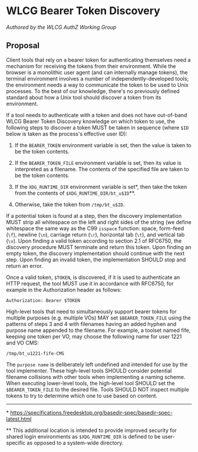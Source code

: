 # WLCG Bearer Token Discovery

_Authored by the WLCG AuthZ Working Group_

## Proposal

Client tools that rely on a bearer token for authenticating themselves need a mechanism for receiving the tokens from their environment.  While the browser is a monolithic user agent (and can internally manage tokens), the terminal environment involves a number of independently-developed tools; the environment needs a way to communicate the token to be used to Unix processes.  To the best of our knowledge, there's no previously defined standard about how a Unix tool should discover a token from its environment.

If a tool needs to authenticate with a token and does not have out-of-band WLCG Bearer Token Discovery knowledge on which token to use, the following steps to discover a token MUST be taken in sequence (where ``$ID`` below is taken as the process's effective user ID):

1. If the ``BEARER_TOKEN`` environment variable is set, then the value is taken to be the token contents.

2. If the ``BEARER_TOKEN_FILE`` environment variable is set, then its value is interpreted as a filename.  The contents of the specified file are taken to be the token contents.

3. If the ``XDG_RUNTIME_DIR`` environment variable is set\*, then take the token from the contents of ``$XDG_RUNTIME_DIR/bt_u$ID``\*\*.

4. Otherwise, take the token from ``/tmp/bt_u$ID``.

If a potential token is found at a step, then the discovery implementation MUST strip all whitespace on the left and right sides of the string (we define whitespace the same way as the C99 ``isspace`` function: space, form-feed (``\f``), newline (``\n``), carriage return (``\r``), horizontal tab (``\t``), and vertical tab (``\v``).  Upon finding a valid token according to section 2.1 of RFC6750, the discovery procedure MUST terminate and return this token.  Upon finding an empty token, the discovery implementation should continue with the next step.  Upon finding an invalid token, the implementation SHOULD stop and return an error.  

Once a valid token, ``$TOKEN``, is discovered, if it is used to authenticate an HTTP request, the tool MUST use it in accordance with RFC6750, for example in the Authorization header as follows:

```
Authorization: Bearer $TOKEN
```

High-level tools that need to simultaneously support bearer tokens for multiple purposes (e.g. multiple VOs) MAY set ``$BEARER_TOKEN_FILE`` using the patterns of steps 3 and 4 with filenames having an added hyphen and purpose name appended to the filename.  For example, a toolset named fife, keeping one token per VO, may choose the following name for user 1221 and VO CMS:

```
/tmp/bt_u1221-fife-CMS
```

The `purpose name` is deliberately left undefined and intended for use by the tool implementer.  These high-level tools SHOULD consider potential filename collisions with other tools when implementing a naming scheme.  When executing lower-level tools, the high-level tool SHOULD set the ``$BEARER_TOKEN_FILE`` to the desired file.  Tools SHOULD NOT inspect multiple tokens to try to determine which one to use based on content. 

------------

\* https://specifications.freedesktop.org/basedir-spec/basedir-spec-latest.html

\** This additional location is intended to provide improved security for shared login environments as ``$XDG_RUNTIME_DIR`` is defined to be user-specific as opposed to a system-wide directory.
